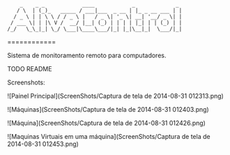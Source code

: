 	    _    _ _            ____            _             _ 
	   / \  | (_)_   _____ / ___|___  _ __ | |_ _ __ ___ | |
	  / _ \ | | \ \ / / _ \ |   / _ \| '_ \| __| '__/ _ \| |
	 / ___ \| | |\ V /  __/ |__| (_) | | | | |_| | | (_) | |
	/_/   \_\_|_| \_/ \___|\____\___/|_| |_|\__|_|  \___/|_|
	                                                        
============

Sistema de monitoramento remoto para computadores.

TODO README

Screenshots:


![Painel Principal](ScreenShots/Captura de tela de 2014-08-31 012313.png)

![Máquinas](ScreenShots/Captura de tela de 2014-08-31 012403.png)

![Máquina](ScreenShots/Captura de tela de 2014-08-31 012426.png)

![Maquinas Virtuais em uma máquina](ScreenShots/Captura de tela de 2014-08-31 012453.png)

